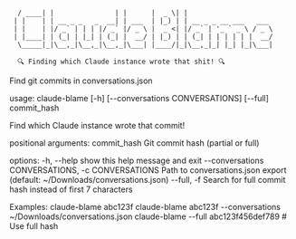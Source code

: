 ```text
  / ____| |               | |      |  _ \| |                     
 | |    | | __ _ _   _  __| | ___  | |_) | | __ _ _ __ ___   ___ 
 | |    | |/ _` | | | |/ _` |/ _ \ |  _ <| |/ _` | '_ ` _ \ / _ \
 | |____| | (_| | |_| | (_| |  __/ | |_) | | (_| | | | | | |  __/
  \_____|_|\__,_|\__,_|\__,_|\___| |____/|_|\__,_|_| |_| |_|\___|
                                                                   
  🔍 Finding which Claude instance wrote that shit! 🔍
```
Find git commits in conversations.json

usage: claude-blame [-h] [--conversations CONVERSATIONS] [--full] commit_hash

Find which Claude instance wrote that commit!

positional arguments:
  commit_hash           Git commit hash (partial or full)

options:
  -h, --help            show this help message and exit
  --conversations CONVERSATIONS, -c CONVERSATIONS
                        Path to conversations.json export (default: ~/Downloads/conversations.json)
  --full, -f            Search for full commit hash instead of first 7 characters

Examples:
  claude-blame abc123f
  claude-blame abc123f --conversations ~/Downloads/conversations.json
  claude-blame --full abc123f456def789  # Use full hash
